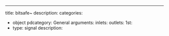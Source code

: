 ---
title: bitsafe~
description:
categories:
 - object
pdcategory: General
arguments:
inlets:
outlets:
  1st:
  - type: signal
    description:

